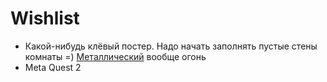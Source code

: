 # Wishlist

* Какой-нибудь клёвый постер. Надо начать заполнять пустые стены комнаты =) [Металлический](https://displate.com) вообще огонь
* Meta Quest 2
